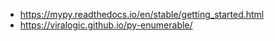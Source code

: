 - https://mypy.readthedocs.io/en/stable/getting_started.html
- https://viralogic.github.io/py-enumerable/
